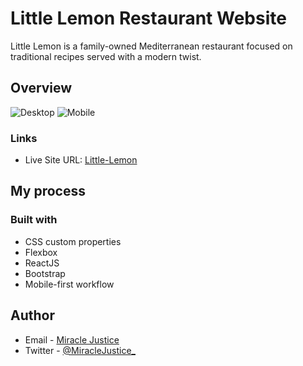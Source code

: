 # Little Lemon Restaurant Website

Little Lemon is a family-owned Mediterranean restaurant focused on traditional recipes served with a modern twist.




## Overview
![Desktop](/src/assets/images/web.png)
![Mobile](/src/assets/images/mobile.png)


### Links

- Live Site URL: [Little-Lemon](https://mj-little-lemon.netlify.app/)



## My process

### Built with
- CSS custom properties
- Flexbox
- ReactJS
- Bootstrap
- Mobile-first workflow



## Author


- Email - [Miracle Justice](mailto:miracleosemudiahen@hotmail.com)
- Twitter - [@MiracleJustice_](https://x.com/MiracleJustice_)